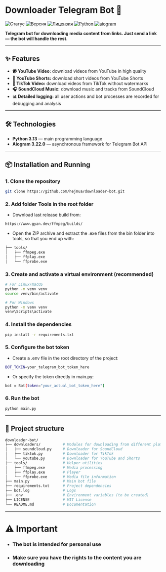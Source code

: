 
# Downloader Telegram Bot 🤖

![Статус](https://img.shields.io/badge/status-active-brightgreen)
![Версия](https://img.shields.io/badge/version-1.0.0-blue)
[![Лицензия](https://img.shields.io/badge/license-MIT-green)](LICENSE)
[![Python](https://img.shields.io/badge/python-3.13%2B-blue)](https://www.python.org/)
[![aiogram](https://img.shields.io/badge/aiogram-3.22.0-blue)](https://docs.aiogram.dev/)

**Telegram bot for downloading media content from links.
Just send a link — the bot will handle the rest.**

---

## ✨ Features

- **📹 YouTube Video:** download videos from YouTube in high quality
- **🎵 YouTube Shorts:** download short videos from YouTube Shorts  
- **📱 TikTok Video:** download videos from TikTok without watermarks
- **🎧 SoundCloud Music:** download music and tracks from SoundCloud  
- **📊 Detailed logging:** all user actions and bot processes are recorded for debugging and analysis  

---

## 🛠 Technologies

- **Python 3.13** — main programming language 
- **Aiogram 3.22.0** — asynchronous framework for Telegram Bot API

---

## 📦 Installation and Running

### 1. Clone the repository
```bash
git clone https://github.com/hejmua/downloader-bot.git
```

### 2. Add folder Tools in the root folder
- Download last release build from:
```bash
https://www.gyan.dev/ffmpeg/builds/
```
- Open the ZIP archive and extract the .exe files from the bin folder into tools, so that you end up with:
```bash
├── tools/                
│   ├── ffmpeg.exe        
│   ├── ffplay.exe        
│   └── ffprobe.exe
```

### 3. Create and activate a virtual environment (recommended)
```bash
# For Linux/macOS
python -m venv venv
source venv/bin/activate

# For Windows
python -m venv venv
venv\Scripts\activate
```

### 4. Install the dependencies
```bash
pip install -r requirements.txt
```

### 5. Configure the bot token
- Create a .env file in the root directory of the project:
```bash
BOT_TOKEN=your_telegram_bot_token_here
```
- Or specify the token directly in main.py:
```bash
bot = Bot(token="your_actual_bot_token_here")
```

### 6. Run the bot
```bash
python main.py
```

---

## 📁 Project structure
```bash
downloader-bot/
├── downloaders/          # Modules for downloading from different platforms
│   ├── soundcloud.py     # Downloader for SoundCloud
│   ├── tiktok.py         # Downloader for TikTok
│   └── youtube.py        # Downloader for YouTube and Shorts
├── tools/                # Helper utilities
│   ├── ffmpeg.exe        # Media processing
│   ├── ffplay.exe        # Player
│   └── ffprobe.exe       # Media file information
├── main.py               # Main bot file
├── requirements.txt      # Project dependencies
├── bot.log               # Logs
├── .env                  # Environment variables (to be created)
├── LICENSE               # MIT License
└── README.md             # Documentation
```

---

# ⚠️ Important

- ### The bot is intended for personal use
- ### Make sure you have the rights to the content you are downloading